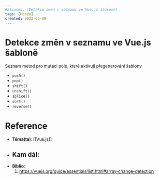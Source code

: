 ```yaml
---
#aliases: [Detekce změn v seznamu ve Vue.js šabloně]
tags: [Honza]
created: 2022-03-09
---
```


# Detekce změn v seznamu ve Vue.js šabloně
Seznam metod pro mutaci pole, které aktivují přegenerování šablony
-   `push()`
-   `pop()`
-   `shift()`
-   `unshift()`
-   `splice()`
-   `sort()`
-   `reverse()`


# Reference
- **Téma(ta)**: [[Vue.js]]
- **Kam dál**: 
	- 
- **Biblio**:
	1. https://vuejs.org/guide/essentials/list.html#array-change-detection